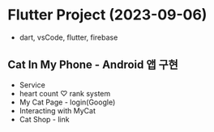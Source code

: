 # Flutter Project (2023-09-06)

- dart, vsCode, flutter, firebase

## Cat In My Phone - Android 앱 구현

- Service
- heart count ♡ rank system
- My Cat Page - login(Google)
- Interacting with MyCat
- Cat Shop - link
